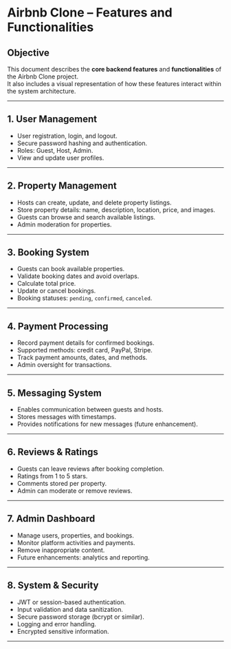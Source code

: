 # Airbnb Clone – Features and Functionalities

## Objective
This document describes the **core backend features** and **functionalities** of the Airbnb Clone project.  
It also includes a visual representation of how these features interact within the system architecture.

---

## 1. User Management
- User registration, login, and logout.
- Secure password hashing and authentication.
- Roles: Guest, Host, Admin.
- View and update user profiles.

---

## 2. Property Management
- Hosts can create, update, and delete property listings.
- Store property details: name, description, location, price, and images.
- Guests can browse and search available listings.
- Admin moderation for properties.

---

## 3. Booking System
- Guests can book available properties.
- Validate booking dates and avoid overlaps.
- Calculate total price.
- Update or cancel bookings.
- Booking statuses: `pending`, `confirmed`, `canceled`.

---

## 4. Payment Processing
- Record payment details for confirmed bookings.
- Supported methods: credit card, PayPal, Stripe.
- Track payment amounts, dates, and methods.
- Admin oversight for transactions.

---

## 5. Messaging System
- Enables communication between guests and hosts.
- Stores messages with timestamps.
- Provides notifications for new messages (future enhancement).

---

## 6. Reviews & Ratings
- Guests can leave reviews after booking completion.
- Ratings from 1 to 5 stars.
- Comments stored per property.
- Admin can moderate or remove reviews.

---

## 7. Admin Dashboard
- Manage users, properties, and bookings.
- Monitor platform activities and payments.
- Remove inappropriate content.
- Future enhancements: analytics and reporting.

---

## 8. System & Security
- JWT or session-based authentication.
- Input validation and data sanitization.
- Secure password storage (bcrypt or similar).
- Logging and error handling.
- Encrypted sensitive information.

---
